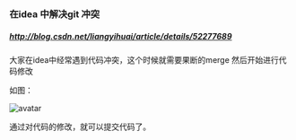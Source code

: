 ### 在idea 中解决git 冲突

##### http://blog.csdn.net/liangyihuai/article/details/52277689

  大家在idea中经常遇到代码冲突，这个时候就需要果断的merge 然后开始进行代码修改

  如图：


![avatar](http://wx4.sinaimg.cn/mw1024/6dad45afgy1fi4keygk1mj216o0j3agg.jpg)


通过对代码的修改，就可以提交代码了。
